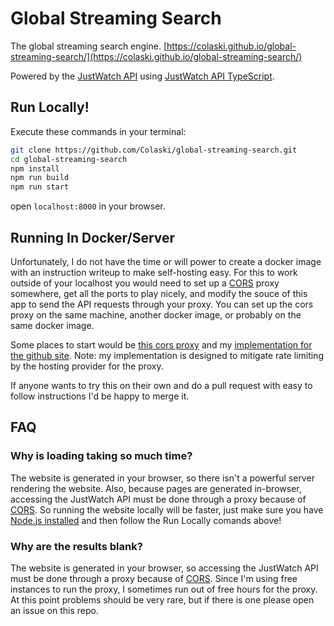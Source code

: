 # Global Streaming Search

The global streaming search engine.
[https://colaski.github.io/global-streaming-search/](https://colaski.github.io/global-streaming-search/)

Powered by the [JustWatch API](https://justwatch.com) using [JustWatch API TypeScript](https://github.com/Colaski/JustWatchAPITypeScript).

## Run Locally!

Execute these commands in your terminal:

```bash
git clone https://github.com/Colaski/global-streaming-search.git
cd global-streaming-search
npm install
npm run build
npm run start
```
open `localhost:8000` in your browser.

## Running In Docker/Server

Unfortunately, I do not have the time or will power to create a docker image with an instruction writeup to make self-hosting easy. For this to work outside of your localhost you would need to set up a [CORS](https://en.wikipedia.org/wiki/Cross-origin_resource_sharing) proxy somewhere, get all the ports to play nicely, and modify the souce of this app to send the API requests through your proxy. You can set up the cors proxy on the same machine, another docker image, or probably on the same docker image.

Some places to start would be [this cors proxy](https://github.com/Rob--W/cors-anywhere) and my [implementation for the github site](https://github.com/Colaski/global-streaming-search/blob/github-pages/src/backend/justwatchapi.ts). Note: my implementation is designed to mitigate rate limiting by the hosting provider for the proxy.

If anyone wants to try this on their own and do a pull request with easy to follow instructions I'd be happy to merge it.

## FAQ

### Why is loading taking so much time?

The website is generated in your browser, so there isn't a powerful server rendering the website. Also, because pages are generated in-browser, accessing the JustWatch API must be done through a proxy because of [CORS](https://en.wikipedia.org/wiki/Cross-origin_resource_sharing). So running the website locally will be faster, just make sure you have [Node.js installed](https://nodejs.org/en/download/) and then follow the Run Locally comands above!

### Why are the results blank?

The website is generated in your browser, so accessing the JustWatch API must be done through a proxy because of [CORS](https://en.wikipedia.org/wiki/Cross-origin_resource_sharing). Since I'm using free instances to run the proxy, I sometimes run out of free hours for the proxy. At this point problems should be very rare, but if there is one please open an issue on this repo. 
